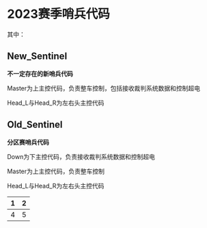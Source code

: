 # 2023赛季哨兵代码


其中：


## New_Sentinel


**不一定存在的新哨兵代码**


Master为上主控代码，负责整车控制，包括接收裁判系统数据和控制超电

Head_L与Head_R为左右头主控代码

## Old_Sentinel


**分区赛哨兵代码**


Down为下主控代码，负责接收裁判系统数据和控制超电

Master为上主控代码，负责整车控制

Head_L与Head_R为左右头主控代码



| 1 | 2 |
|---|---|
| 4 | 5 | 
